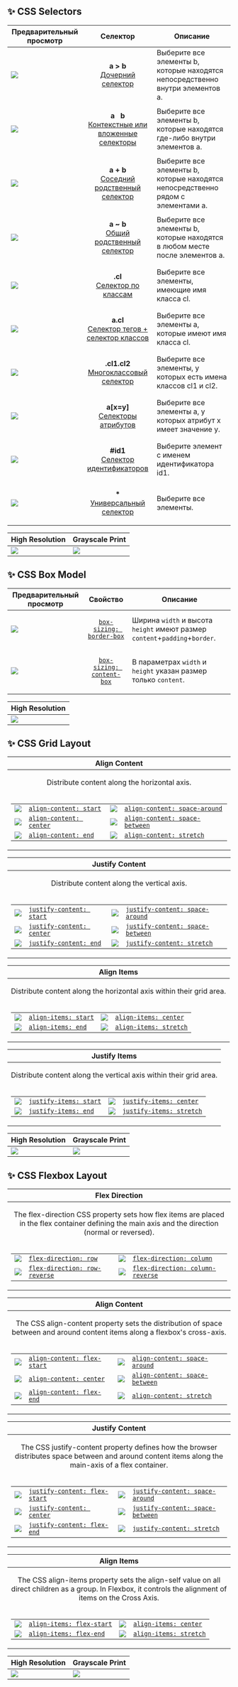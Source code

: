 ## :sparkles: CSS Selectors

| Предварительный просмотр          | Селектор                                                     | Описание                                                     |
| --------------------------------- | ------------------------------------------------------------ | ------------------------------------------------------------ |
| [![](./assets/css_selectors_1.png)](https://developer.mozilla.org/en-US/docs/Web/CSS/Child_combinator) | <p align="center"><strong>a > b</strong><br /><a href="https://developer.mozilla.org/en-US/docs/Web/CSS/Child_combinator">Дочерний селектор</a></p> | Выберите все элементы b, которые находятся непосредственно внутри элементов a. |
| [![](./assets/css_selectors_2.png)](https://developer.mozilla.org/en-US/docs/Web/CSS/Descendant_combinator) | <p align="center"><strong>a &nbsp; b</strong><br /><a href="https://developer.mozilla.org/en-US/docs/Web/CSS/Descendant_combinator">Контекстные или вложенные селекторы</a></p> | Выберите все элементы b, которые находятся где-либо внутри элементов a. |
| [![](./assets/css_selectors_3.png)](https://developer.mozilla.org/en-US/docs/Web/CSS/Adjacent_sibling_combinator) | <p align="center"><strong>a + b</strong><br /><a href="https://developer.mozilla.org/en-US/docs/Web/CSS/Adjacent_sibling_combinator">Соседний родственный селектор</a></p> | Выберите все элементы b, которые находятся непосредственно рядом с элементами a. |
| [![](./assets/css_selectors_4.png)](https://developer.mozilla.org/en-US/docs/Web/CSS/General_sibling_combinator) | <p align="center"><strong>a ~ b</strong><br /><a href="https://developer.mozilla.org/en-US/docs/Web/CSS/General_sibling_combinator">Общий родственный селектор</a></p> | Выберите все элементы b, которые находятся в любом месте после элементов a. |
| [![](./assets/css_selectors_5.png)](https://developer.mozilla.org/en-US/docs/Web/CSS/Class_selectors) | <p align="center"><strong>.cl</strong><br /><a href="https://developer.mozilla.org/en-US/docs/Web/CSS/Class_selectors">Селектор по классам</a></p> | Выберите все элементы, имеющие имя класса cl. |
| [![](./assets/css_selectors_6.png)](https://developer.mozilla.org/en-US/docs/Web/CSS/Type_selectors) | <p align="center"><strong>a.cl</strong><br /><a href="https://developer.mozilla.org/en-US/docs/Web/CSS/Type_selectors">Селектор тегов + селектор классов</a></p> | Выберите все элементы a, которые имеют имя класса cl. |
| [![](./assets/css_selectors_7.png)](https://developer.mozilla.org/en-US/docs/Web/CSS/Class_selectors) | <p align="center"><strong>.cl1.cl2</strong><br /><a href="https://developer.mozilla.org/en-US/docs/Web/CSS/Class_selectors">Многоклассовый селектор</a></p> | Выберите все элементы, у которых есть имена классов cl1 и cl2. |
| [![](./assets/css_selectors_8.png)](https://developer.mozilla.org/en-US/docs/Web/CSS/Attribute_selectors) | <p align="center"><strong>a\[x=y\]</strong><br /><a href="https://developer.mozilla.org/en-US/docs/Web/CSS/Attribute_selectors">Селекторы атрибутов</a></p> | Выберите все элементы a, у которых атрибут x имеет значение y. |
| [![](./assets/css_selectors_9.png)](https://developer.mozilla.org/en-US/docs/Web/CSS/ID_selectors) | <p align="center"><strong>#id1</strong><br /><a href="https://developer.mozilla.org/en-US/docs/Web/CSS/ID_selectors">Селектор идентификаторов</a></p> | Выберите элемент с именем идентификатора id1. |
| [![](./assets/css_selectors_10.png)](https://developer.mozilla.org/en-US/docs/Web/CSS/Universal_selectors) | <p align="center"><strong>*</strong><br /><a href="https://developer.mozilla.org/en-US/docs/Web/CSS/Universal_selectors">Универсальный селектор</a></p> | Выберите все элементы. |

| High Resolution | Grayscale Print |
| --------------- | --------------- |
| [![](./assets/lowres-css_selectors.png)](./assets/css_selectors.png) | [![](./assets/lowres-css_selectors_print.png)](./assets/css_selectors_print.png) |

## :sparkles: CSS Box Model

| Предварительный просмотр          | Свойство                                                     | Описание                                                     |
| --------------------------------- | ------------------------------------------------------------ | ------------------------------------------------------------ |
| [![](./assets/css_box_model_1.png)](https://developer.mozilla.org/en-US/docs/Learn/CSS/Building_blocks/The_box_model) | <p align="center" markdown="true">[`box-sizing: border-box`](https://developer.mozilla.org/en-US/docs/Learn/CSS/Building_blocks/The_box_model)</p> | Ширина `width` и высота `height` имеют размер `content`+`padding`+`border`. |
| [![](./assets/css_box_model_2.png)](https://developer.mozilla.org/en-US/docs/Learn/CSS/Building_blocks/The_box_model) | <p align="center" markdown="true">[`box-sizing: content-box`](https://developer.mozilla.org/en-US/docs/Learn/CSS/Building_blocks/The_box_model)</p> | В параметрах `width` и `height` указан размер только `content`. |

| High Resolution |
| --------------- |
| [![](./assets/lowres-css_box_model.png)](./assets/css_box_model.png) |

## :sparkles: CSS Grid Layout

| Align Content                             |
| --------------------------------- |
| <p align="center" markdown="true">Distribute content along the horizontal axis.</p> |
| <table><tr><td markdown="true">[![](./assets/css_grid_align_content_start.png)](https://developer.mozilla.org/en-US/docs/Web/CSS/align-content)</td><td markdown="true">[`align-content: start`](https://developer.mozilla.org/en-US/docs/Web/CSS/align-content)</td><td markdown="true">[![](./assets/css_grid_align_content_space_around.png)](https://developer.mozilla.org/en-US/docs/Web/CSS/align-content)</td><td markdown="true">[`align-content: space-around`](https://developer.mozilla.org/en-US/docs/Web/CSS/align-content)</td></tr><tr><td markdown="true">[![](./assets/css_grid_align_content_center.png)](https://developer.mozilla.org/en-US/docs/Web/CSS/align-content)</td><td markdown="true">[`align-content: center`](https://developer.mozilla.org/en-US/docs/Web/CSS/align-content)</td><td markdown="true">[![](./assets/css_grid_align_content_space_between.png)](https://developer.mozilla.org/en-US/docs/Web/CSS/align-content)</td><td markdown="true">[`align-content: space-between`](https://developer.mozilla.org/en-US/docs/Web/CSS/align-content)</td></tr><tr><td markdown="true">[![](./assets/css_grid_align_content_end.png)](https://developer.mozilla.org/en-US/docs/Web/CSS/align-content)</td><td markdown="true">[`align-content: end`](https://developer.mozilla.org/en-US/docs/Web/CSS/align-content)</td><td markdown="true">[![](./assets/css_grid_align_content_stretch.png)](https://developer.mozilla.org/en-US/docs/Web/CSS/align-content)</td><td markdown="true">[`align-content: stretch`](https://developer.mozilla.org/en-US/docs/Web/CSS/align-content)</td></tr></table> |

| Justify Content                             |
| --------------------------------- |
| <p align="center" markdown="true">Distribute content along the vertical axis.</p> |
| <table><tr><td markdown="true">[![](./assets/css_grid_justify_content_start.png)](https://developer.mozilla.org/en-US/docs/Web/CSS/justify-content)</td><td markdown="true">[`justify-content: start`](https://developer.mozilla.org/en-US/docs/Web/CSS/justify-content)</td><td markdown="true">[![](./assets/css_grid_justify_content_space_around.png)](https://developer.mozilla.org/en-US/docs/Web/CSS/justify-content)</td><td markdown="true">[`justify-content: space-around`](https://developer.mozilla.org/en-US/docs/Web/CSS/justify-content)</td></tr><tr><td markdown="true">[![](./assets/css_grid_justify_content_center.png)](https://developer.mozilla.org/en-US/docs/Web/CSS/justify-content)</td><td markdown="true">[`justify-content: center`](https://developer.mozilla.org/en-US/docs/Web/CSS/justify-content)</td><td markdown="true">[![](./assets/css_grid_justify_content_space_between.png)](https://developer.mozilla.org/en-US/docs/Web/CSS/justify-content)</td><td markdown="true">[`justify-content: space-between`](https://developer.mozilla.org/en-US/docs/Web/CSS/justify-content)</td></tr><tr><td markdown="true">[![](./assets/css_grid_justify_content_end.png)](https://developer.mozilla.org/en-US/docs/Web/CSS/justify-content)</td><td markdown="true">[`justify-content: end`](https://developer.mozilla.org/en-US/docs/Web/CSS/justify-content)</td><td markdown="true">[![](./assets/css_grid_justify_content_stretch.png)](https://developer.mozilla.org/en-US/docs/Web/CSS/justify-content)</td><td markdown="true">[`justify-content: stretch`](https://developer.mozilla.org/en-US/docs/Web/CSS/justify-content)</td></tr></table> |

| Align Items                             |
| --------------------------------- |
| <p align="center" markdown="true">Distribute content along the horizontal axis within their grid area.</p> |
| <table><tr><td markdown="true">[![](./assets/css_grid_align_items_start.png)](https://developer.mozilla.org/en-US/docs/Web/CSS/align-items)</td><td markdown="true">[`align-items: start`](https://developer.mozilla.org/en-US/docs/Web/CSS/align-items)</td><td markdown="true">[![](./assets/css_grid_align_items_center.png)](https://developer.mozilla.org/en-US/docs/Web/CSS/align-items)</td><td markdown="true">[`align-items: center`](https://developer.mozilla.org/en-US/docs/Web/CSS/align-items)</td></tr><tr><td markdown="true">[![](./assets/css_grid_align_items_end.png)](https://developer.mozilla.org/en-US/docs/Web/CSS/align-items)</td><td markdown="true">[`align-items: end`](https://developer.mozilla.org/en-US/docs/Web/CSS/align-items)</td><td markdown="true">[![](./assets/css_grid_align_items_stretch.png)](https://developer.mozilla.org/en-US/docs/Web/CSS/align-items)</td><td markdown="true">[`align-items: stretch`](https://developer.mozilla.org/en-US/docs/Web/CSS/align-items)</td></tr></table> |

| Justify Items                            |
| --------------------------------- |
| <p align="center" markdown="true">Distribute content along the vertical axis within their grid area.</p> |
| <table><tr><td markdown="true">[![](./assets/css_grid_justify_items_start.png)](https://developer.mozilla.org/en-US/docs/Web/CSS/justify-items)</td><td markdown="true">[`justify-items: start`](https://developer.mozilla.org/en-US/docs/Web/CSS/justify-items)</td><td markdown="true">[![](./assets/css_grid_justify_items_center.png)](https://developer.mozilla.org/en-US/docs/Web/CSS/justify-items)</td><td markdown="true">[`justify-items: center`](https://developer.mozilla.org/en-US/docs/Web/CSS/justify-items)</td></tr><tr><td markdown="true">[![](./assets/css_grid_justify_items_end.png)](https://developer.mozilla.org/en-US/docs/Web/CSS/justify-items)</td><td markdown="true">[`justify-items: end`](https://developer.mozilla.org/en-US/docs/Web/CSS/justify-items)</td><td markdown="true">[![](./assets/css_grid_justify_items_stretch.png)](https://developer.mozilla.org/en-US/docs/Web/CSS/justify-items)</td><td markdown="true">[`justify-items: stretch`](https://developer.mozilla.org/en-US/docs/Web/CSS/justify-items)</td></tr></table> |

| High Resolution | Grayscale Print |
| --------------- | --------------- |
| [![](./assets/lowres-css_grid.png)](./assets/css_grid.png) | [![](./assets/lowres-css_grid_print.png)](./assets/css_grid_print.png) |

## :sparkles: CSS Flexbox Layout

| Flex Direction                             |
| --------------------------------- |
| <p align="center" markdown="true">The flex-direction CSS property sets how flex items are placed in the flex container defining the main axis and the direction (normal or reversed).</p> |
| <table><tr><td markdown="true">[![](./assets/css_flexbox_flex_direction_row.png)](https://developer.mozilla.org/en-US/docs/Web/CSS/flex-direction)</td><td markdown="true">[`flex-direction: row`](https://developer.mozilla.org/en-US/docs/Web/CSS/flex-direction)</td><td markdown="true">[![](./assets/css_flexbox_flex_direction_column.png)](https://developer.mozilla.org/en-US/docs/Web/CSS/flex-direction)</td><td markdown="true">[`flex-direction: column`](https://developer.mozilla.org/en-US/docs/Web/CSS/flex-direction)</td></tr><tr><td markdown="true">[![](./assets/css_flexbox_flex_direction_row_reverse.png)](https://developer.mozilla.org/en-US/docs/Web/CSS/flex-direction)</td><td markdown="true">[`flex-direction: row-reverse`](https://developer.mozilla.org/en-US/docs/Web/CSS/flex-direction)</td><td markdown="true">[![](./assets/css_flexbox_flex_direction_column_reverse.png)](https://developer.mozilla.org/en-US/docs/Web/CSS/flex-direction)</td><td markdown="true">[`flex-direction: column-reverse`](https://developer.mozilla.org/en-US/docs/Web/CSS/flex-direction)</td></tr></table> |

| Align Content                             |
| --------------------------------- |
| <p align="center" markdown="true">The CSS align-content property sets the distribution of space between and around content items along a flexbox's cross-axis.</p> |
| <table><tr><td markdown="true">[![](./assets/css_flexbox_align_content_flex_start.png)](https://developer.mozilla.org/en-US/docs/Web/CSS/align-content)</td><td markdown="true">[`align-content: flex-start`](https://developer.mozilla.org/en-US/docs/Web/CSS/align-content)</td><td markdown="true">[![](./assets/css_flexbox_align_content_space_around.png)](https://developer.mozilla.org/en-US/docs/Web/CSS/align-content)</td><td markdown="true">[`align-content: space-around`](https://developer.mozilla.org/en-US/docs/Web/CSS/align-content)</td></tr><tr><td markdown="true">[![](./assets/css_flexbox_align_content_center.png)](https://developer.mozilla.org/en-US/docs/Web/CSS/align-content)</td><td markdown="true">[`align-content: center`](https://developer.mozilla.org/en-US/docs/Web/CSS/align-content)</td><td markdown="true">[![](./assets/css_flexbox_align_content_space_between.png)](https://developer.mozilla.org/en-US/docs/Web/CSS/align-content)</td><td markdown="true">[`align-content: space-between`](https://developer.mozilla.org/en-US/docs/Web/CSS/align-content)</td></tr><tr><td markdown="true">[![](./assets/css_flexbox_align_content_flex_end.png)](https://developer.mozilla.org/en-US/docs/Web/CSS/align-content)</td><td markdown="true">[`align-content: flex-end`](https://developer.mozilla.org/en-US/docs/Web/CSS/align-content)</td><td markdown="true">[![](./assets/css_flexbox_align_content_stretch.png)](https://developer.mozilla.org/en-US/docs/Web/CSS/align-content)</td><td markdown="true">[`align-content: stretch`](https://developer.mozilla.org/en-US/docs/Web/CSS/align-content)</td></tr></table> |

| Justify Content                             |
| --------------------------------- |
| <p align="center" markdown="true">The CSS justify-content property defines how the browser distributes space between and around content items along the main-axis of a flex container.</p> |
| <table><tr><td markdown="true">[![](./assets/css_flexbox_justify_content_flex_start.png)](https://developer.mozilla.org/en-US/docs/Web/CSS/justify-content)</td><td markdown="true">[`justify-content: flex-start`](https://developer.mozilla.org/en-US/docs/Web/CSS/justify-content)</td><td markdown="true">[![](./assets/css_flexbox_justify_content_space_around.png)](https://developer.mozilla.org/en-US/docs/Web/CSS/justify-content)</td><td markdown="true">[`justify-content: space-around`](https://developer.mozilla.org/en-US/docs/Web/CSS/justify-content)</td></tr><tr><td markdown="true">[![](./assets/css_flexbox_justify_content_center.png)](https://developer.mozilla.org/en-US/docs/Web/CSS/justify-content)</td><td markdown="true">[`justify-content: center`](https://developer.mozilla.org/en-US/docs/Web/CSS/justify-content)</td><td markdown="true">[![](./assets/css_flexbox_justify_content_space_between.png)](https://developer.mozilla.org/en-US/docs/Web/CSS/justify-content)</td><td markdown="true">[`justify-content: space-between`](https://developer.mozilla.org/en-US/docs/Web/CSS/justify-content)</td></tr><tr><td markdown="true">[![](./assets/css_flexbox_justify_content_flex_end.png)](https://developer.mozilla.org/en-US/docs/Web/CSS/justify-content)</td><td markdown="true">[`justify-content: flex-end`](https://developer.mozilla.org/en-US/docs/Web/CSS/justify-content)</td><td markdown="true">[![](./assets/css_flexbox_justify_content_stretch.png)](https://developer.mozilla.org/en-US/docs/Web/CSS/justify-content)</td><td markdown="true">[`justify-content: stretch`](https://developer.mozilla.org/en-US/docs/Web/CSS/justify-content)</td></tr></table> |

| Align Items                             |
| --------------------------------- |
| <p align="center" markdown="true">The CSS align-items property sets the align-self value on all direct children as a group. In Flexbox, it controls the alignment of items on the Cross Axis.</p> |
| <table><tr><td markdown="true">[![](./assets/css_flexbox_align_items_flex_start.png)](https://developer.mozilla.org/en-US/docs/Web/CSS/align-items)</td><td markdown="true">[`align-items: flex-start`](https://developer.mozilla.org/en-US/docs/Web/CSS/align-items)</td><td markdown="true">[![](./assets/css_flexbox_align_items_center.png)](https://developer.mozilla.org/en-US/docs/Web/CSS/align-items)</td><td markdown="true">[`align-items: center`](https://developer.mozilla.org/en-US/docs/Web/CSS/align-items)</td></tr><tr><td markdown="true">[![](./assets/css_flexbox_align_items_flex_end.png)](https://developer.mozilla.org/en-US/docs/Web/CSS/align-items)</td><td markdown="true">[`align-items: flex-end`](https://developer.mozilla.org/en-US/docs/Web/CSS/align-items)</td><td markdown="true">[![](./assets/css_flexbox_align_items_stretch.png)](https://developer.mozilla.org/en-US/docs/Web/CSS/align-items)</td><td markdown="true">[`align-items: stretch`](https://developer.mozilla.org/en-US/docs/Web/CSS/align-items)</td></tr></table> |

| High Resolution | Grayscale Print |
| --------------- | --------------- |
| [![](./assets/lowres-css_flexbox.png)](./assets/css_flexbox.png) | [![](./assets/lowres-css_flexbox_print.png)](./assets/css_flexbox_print.png) |
